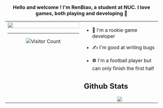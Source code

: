 


### <div align="center">Hello and welcome ! I'm RenBiao, a student at NUC. I love games, both playing and developing 🚀</div>  
  
<table><tr><td valign="top" width="50%">
<div align="center">
<img src="https://rishavanand.github.io/static/images/greetings.gif" align="center" style="width: 100%" />

----
![Visitor Count](https://profile-counter.glitch.me/renbiao1024/count.svg)

</td><td valign="top" width="50%">


  
- 🔫 I'm a rookie game developer
  

- ✍ I'm good at writing bugs
  

- ⚽ I'm a football player but can only finish the first half 

</div>  



## Github Stats  

<div align="center">
  <img src="https://github-readme-stats.vercel.app/api?username=renbiao1024&show_icons=true&count_private=true&hide_border=true" align="center" />
